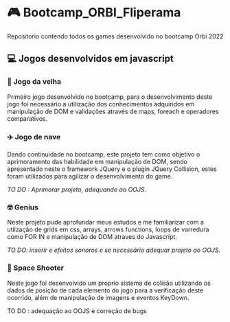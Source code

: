 # 🎮 Bootcamp_ORBI_Fliperama
Repositorio contendo todos os games desenvolvido no bootcamp Orbi 2022

## 💻 Jogos desenvolvidos em javascript

### 👵 Jogo da velha 
Primeiro jogo desenvolvido no bootcamp, para o desenvolvimento deste jogo foi necessário a utilização dos conhecimentos adquiridos em manipulação de DOM e validações através de maps, foreach e operadores comparativos.

### ✈️ Jogo de nave 
Dando continuidade no bootcamp, este projeto tem como objetivo o aprimoramento das habilidade em manipulação de DOM, sendo apresentado neste o framework JQuery e o plugin JQuery Collision, estes foram utilizados para agilizar o desenvolvimento do game. 

_TO DO : Aprimorar projeto, adequando ao OOJS._ 

### 🤓 Genius 
Neste projeto pude aprofundar meus estudos e me familiarizar com a utilzação de grids em css, arrays, arrows functions, loops de varredura como FOR IN e manipulação de DOM atraves do Javascript. 

_TO DO: inserir e efeitos sonoros e se necessário adequar projeto ao OOJS._

### 👾 Space Shooter
Neste jogo foi desenvolvido um proprio sistema de colisão utilizando os dados de posição de cada elemento do jogo para a verificação deste ocorrido, além de manipulação de imagens e eventos KeyDown.

TO DO : adequação ao OOJS e correção de bugs
